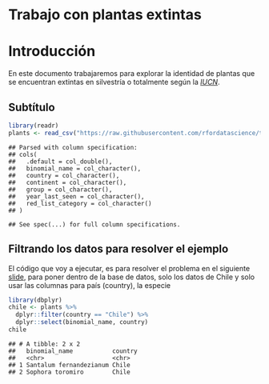 Trabajo con plantas extintas
================

# Introducción

En este documento trabajaremos para explorar la identidad de plantas que
se encuentran extintas en silvestría o totalmente según la
[*IUCN*](https://www.iucnredlist.org/).

## Subtítulo

``` r
library(readr)
plants <- read_csv("https://raw.githubusercontent.com/rfordatascience/tidytuesday/master/data/2020/2020-08-18/plants.csv")
```

    ## Parsed with column specification:
    ## cols(
    ##   .default = col_double(),
    ##   binomial_name = col_character(),
    ##   country = col_character(),
    ##   continent = col_character(),
    ##   group = col_character(),
    ##   year_last_seen = col_character(),
    ##   red_list_category = col_character()
    ## )

    ## See spec(...) for full column specifications.

## Filtrando los datos para resolver el ejemplo

El código que voy a ejecutar, es para resolver el problema en el
siguiente
[slide](https://derek-corcoran-barrios.github.io/CursoProgrPres/Clase2/Clase2InvestigacionReproducible.html#29),
para poner dentro de la base de datos, solo los datos de Chile y solo
usar las columnas para país (country), la especie

``` r
library(dbplyr)
chile <- plants %>% 
  dplyr::filter(country == "Chile") %>% 
  dplyr::select(binomial_name, country)
chile
```

    ## # A tibble: 2 x 2
    ##   binomial_name           country
    ##   <chr>                   <chr>  
    ## 1 Santalum fernandezianum Chile  
    ## 2 Sophora toromiro        Chile
